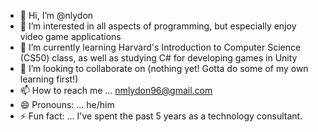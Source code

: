 - 👋 Hi, I’m @nlydon
- 👀 I’m interested in all aspects of programming, but especially enjoy video game applications
- 🌱 I’m currently learning Harvard's Introduction to Computer Science (CS50) class, as well as studying C# for developing games in Unity
- 💞️ I’m looking to collaborate on (nothing yet! Gotta do some of my own learning first!)
- 📫 How to reach me ... [nmlydon96@gmail.com](https://www.linkedin.com/in/nlydon/)
- 😄 Pronouns: ... he/him
- ⚡ Fun fact: ... I've spent the past 5 years as a technology consultant.

<!---
nlydon/nlydon is a ✨ special ✨ repository because its `README.md` (this file) appears on your GitHub profile.
You can click the Preview link to take a look at your changes.
--->
